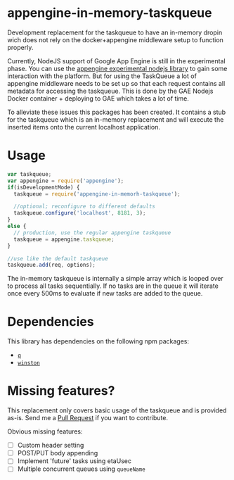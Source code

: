 # appengine-in-memory-taskqueue
Development replacement for the taskqueue to have an in-memory dropin wich does not rely on the docker+appengine middleware setup to function properly.

Currently, NodeJS support of Google App Engine is still in the experimental phase. You can use the [appengine experimental nodejs library](https://www.npmjs.com/package/appengine) to gain some interaction with the platform. But for using the TaskQueue a lot of appengine middleware needs to be set up so that each request contains all metadata for accessing the taskqueue. This is done by the GAE Nodejs Docker container + deploying to GAE which takes a lot of time.

To alleviate these issues this packages has been created. It contains a stub for the taskqueue which is an in-memory replacement and will execute the inserted items onto the current localhost application.

# Usage

```js
var taskqueue;
var appengine = require('appengine');
if(isDevelopmentMode) {
  taskqueue = require('appengine-in-memorh-taskqueue');

  //optional; reconfigure to different defaults
  taskqueue.configure('localhost', 8181, 3);
}
else {
  // production, use the regular appengine taskqueue
  taskqueue = appengine.taskqueue;
}

//use like the default taskqueue
taskqueue.add(req, options);
```

The in-memory taskqueue is internally a simple array which is looped over to process all tasks sequentially. If no tasks are in the queue it will iterate once every 500ms to evaluate if new tasks are added to the queue.

# Dependencies

This library has dependencies on the following npm packages:

- [`q`](https://www.npmjs.com/package/q)
- [`winston`](https://www.npmjs.com/package/winston)

# Missing features?
This replacement only covers basic usage of the taskqueue and is provided as-is. Send me a [Pull Request](https://github.com/crunchie84/appengine-in-memory-taskqueue-nodejs/pulls) if you want to contribute.

Obvious missing features:

- [ ] Custom header setting
- [ ] POST/PUT body appending
- [ ] Implement 'future' tasks using etaUsec
- [ ] Multiple concurrent queues using `queueName`
